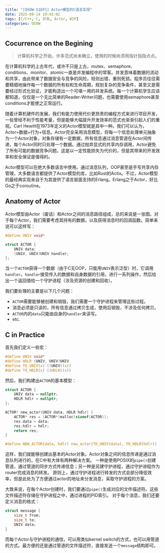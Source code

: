 ```yaml
---
title: "[OSOW-S1EP1] Actor模型的C语言实现"
date: 2025-09-14 19:43:02
tags: [C/C++, C, 并发, Actor, WIP]
categories: OSOW
---
```


## Cocurrence on the Begining

> 计算机科学之开始，许多范式尚未确立，使用的时候尚须用指针指指点点。

在计算机科学的上古年代，或许不只是上古，mutex、semaphore、conditions、monitor、atomic一直是并发编程中的常客。并发意味着数据的流动和共享，由此带来了数据安全与竞争的风险，轻则出错，重则死锁。程序员往往需要精细地操作每一个数据的所有权和生命周期，规划复杂的竞争条件，甚至又是需要经过形式化验证，才能构造出一个可堪一用的并发系统。每一个计算机学生应该都知道，仅仅是一个无比简单的Reader-Writer问题，也需要使用semaphore甚至conditions才能使之正常运行。

随着计算机硬件的发展，我们有能力使用代价更昂贵的编程方式来进行项目开发，一些曾经不利于性能考量，但是能够大幅提升开发效率的范式也渐渐引起人们的重视。Carl Hewitt在1973年定义的Actor模型就是其中一种。我们可以认为，Actor=数据+行为+信息。Actor完全采用消息模型，将每一个信息处理单元抽象为一个Actor对象，对象存储有一定数据，所有信息通过消息管道在Actor间传递，每个Actor同时只处理一个数据。通过抛弃显式的共享内存调用，Actor避免了所有可能的数据竞争问题。这是以一定性能损失为代价的，但是其带来的开发效率和安全保证是值得的。

Actor模型可以在绝大多数语言中使用。通过消息队列，OOP甚至是手写共享内存管理，大多数语言都提供了Actor模型的库，比如Rust的Actix。不过，Actor模型的最经典实现来自于为其提供了语言层面支持的Erlang。Erlang之于Actor，好比Go之于coroutine。

## Anatomy of Actor

Actor模型由Actor（废话）和Actor之间的消息路径组成，总的来说是一张图。对于每个Actor，我们需要考虑其持有的数据，以及获得消息时的回调函数。简单来说可以这样写：

```c
#define UNIV void*

struct ACTOR {
	UNIV data;
	(UNIV, UNIV)UNIV handler;
};
```

当一个`ACTOR`获得一个数据（由于C无OOP，只能用`UNIV`表示泛型）时，它调用`handler`。`handler`接受传入的数据和自身数据的引用，进行一系列操作，然后给出一个返回值给一个守护进程（涉及资源的创建和回收）。

我们要处理的主要是以下几个问题：

+ `ACTOR`需要能够被创建和销毁，我们需要一个守护进程来管理这些过程。
+ 消息必须是只读的，所有信息通过拷贝生成，使用后销毁，不涉及任何拷贝。
+ `ACTOR`内的`data`只能由自身的`handler`来读写。
+ etc.

## C in Practice

首先我们定义一些宏：

```c
#define UNIV void*
#define HDLR (UNIV, UNIV)UNIV
#define TO_UNIV(x) ((UNIV)(x))
#define TO_HDLR(x) ((HDLR)(x))
```

然后，我们构建出`ACTOR`的基本模型：

```c
struct ACTOR {
	UNIV data = nullptr;
	HDLR hdlr = nullptr;
};

ACTOR* new_actor(UNIV data, HDLR hdlr) {
	ACTOR* res = (ACTOR*)malloc(sizeof(ACTOR));
	res.data = data;
	res.hdlr = hdlr;
	return res;
}

#define NEW_ACTOR(data, hdlr) new_actor(TO_UNIV(data), TO_HDLR(hdlr))
```

这样，我们就能够创建出基本的Actor对象。Actor对象之间的信息传递是通过消息队列进行的，在C中有大体有两种解决方案。
一种是使用POSIX的`pipe()`创建管道，通过管道的同步方式传递信息；另一种是另建守护进程，通过守护进程作为router完成消息的转发。
原则上，通过守护进程进行转发的方式会部分降低效率，但是此处为了方便通过actor的地址来分发消息，采取守护进程的方案。

大致来说，在每个Actor创建时，我们要通过`pipe()`生成对应的文件描述符。这些文件描述符存储在守护进程之中，通过进程的PID索引。
对于每个消息，我们还要定义消息的格式：

```c
struct message {
	size_t from;
	size_t to;
	UNIV data;
}
```

而每个Actor与守护进程的通信，可以用类似kernel switch的方式，也可以用管道的方式。最方便的还是通过管道的文件描述符，直接发送一个`message`结构即可。
